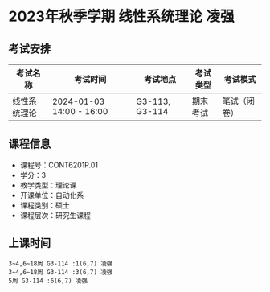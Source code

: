# 2023年秋季学期 线性系统理论 凌强




## 考试安排

| 考试名称 | 考试时间 | 考试地点 | 考试类型 | 考试模式 |
| -------- | -------- | -------- | -------- | -------- |
| 线性系统理论 | 2024-01-03 14:00 - 16:00 | G3-113, G3-114 | 期末考试 | 笔试（闭卷） |





## 课程信息

- 课程号：CONT6201P.01
- 学分：3
- 教学类型：理论课
- 开课单位：自动化系
- 课程类别：硕士
- 课程层次：研究生课程

## 上课时间

```
3~4,6~18周 G3-114 :1(6,7) 凌强
3~4,6~18周 G3-114 :3(6,7) 凌强
5周 G3-114 :6(6,7) 凌强
```

